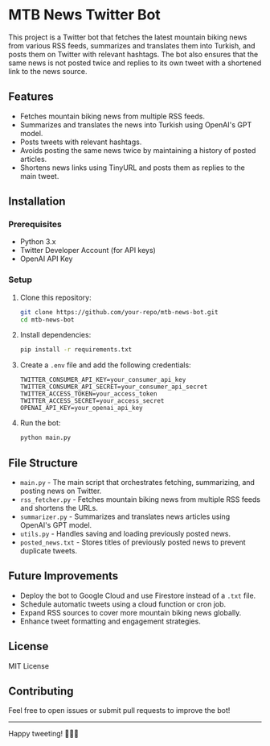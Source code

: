 # MTB News Twitter Bot

This project is a Twitter bot that fetches the latest mountain biking news from various RSS feeds, summarizes and translates them into Turkish, and posts them on Twitter with relevant hashtags. The bot also ensures that the same news is not posted twice and replies to its own tweet with a shortened link to the news source.

## Features
- Fetches mountain biking news from multiple RSS feeds.
- Summarizes and translates the news into Turkish using OpenAI's GPT model.
- Posts tweets with relevant hashtags.
- Avoids posting the same news twice by maintaining a history of posted articles.
- Shortens news links using TinyURL and posts them as replies to the main tweet.

## Installation

### Prerequisites
- Python 3.x
- Twitter Developer Account (for API keys)
- OpenAI API Key

### Setup
1. Clone this repository:
   ```sh
   git clone https://github.com/your-repo/mtb-news-bot.git
   cd mtb-news-bot
   ```
2. Install dependencies:
   ```sh
   pip install -r requirements.txt
   ```
3. Create a `.env` file and add the following credentials:
   ```env
   TWITTER_CONSUMER_API_KEY=your_consumer_api_key
   TWITTER_CONSUMER_API_SECRET=your_consumer_api_secret
   TWITTER_ACCESS_TOKEN=your_access_token
   TWITTER_ACCESS_SECRET=your_access_secret
   OPENAI_API_KEY=your_openai_api_key
   ```
4. Run the bot:
   ```sh
   python main.py
   ```

## File Structure
- `main.py` - The main script that orchestrates fetching, summarizing, and posting news on Twitter.
- `rss_fetcher.py` - Fetches mountain biking news from multiple RSS feeds and shortens the URLs.
- `summarizer.py` - Summarizes and translates news articles using OpenAI's GPT model.
- `utils.py` - Handles saving and loading previously posted news.
- `posted_news.txt` - Stores titles of previously posted news to prevent duplicate tweets.

## Future Improvements
- Deploy the bot to Google Cloud and use Firestore instead of a `.txt` file.
- Schedule automatic tweets using a cloud function or cron job.
- Expand RSS sources to cover more mountain biking news globally.
- Enhance tweet formatting and engagement strategies.

## License
MIT License

## Contributing
Feel free to open issues or submit pull requests to improve the bot!

---

Happy tweeting! 🚵‍♂️🔥

